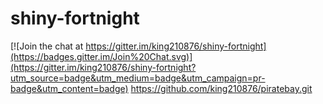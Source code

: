 # shiny-fortnight

[![Join the chat at https://gitter.im/king210876/shiny-fortnight](https://badges.gitter.im/Join%20Chat.svg)](https://gitter.im/king210876/shiny-fortnight?utm_source=badge&utm_medium=badge&utm_campaign=pr-badge&utm_content=badge)
https://github.com/king210876/piratebay.git
